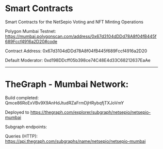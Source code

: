 # Smart Contracts
Smart Contracts for the NetSepio Voting and NFT Minting Operations

Polygon Mumbai Testnet:
https://mumbai.polygonscan.com/address/0x67d3104dDDd78A8f04fB445f689Fccf4916a2D20#code

Contract Address: 0x67d3104dDDd78A8f04fB445f689Fccf4916a2D20

Default Moderator: 0xd198DDcff05b398ce74C48E4d33C68212637EaAe 

---

# TheGraph - Mumbai Network:

Build completed: Qmce86RoExVBv9X9AnHdJtudRZaFrmDjHRybqfjTXJoVmY

Deployed to https://thegraph.com/explorer/subgraph/netsepio/netsepio-mumbai

Subgraph endpoints:

Queries (HTTP):     https://api.thegraph.com/subgraphs/name/netsepio/netsepio-mumbai